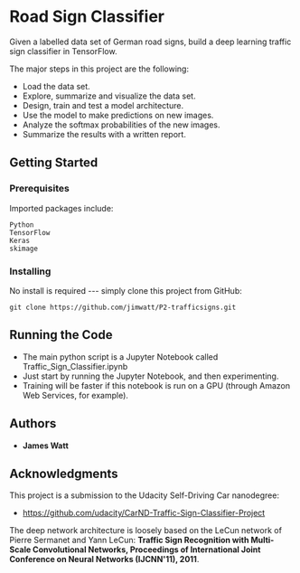 # Road Sign Classifier

Given a labelled data set of German road signs, build a deep learning traffic sign classifier in TensorFlow. 
 
The major steps in this project are the following:

* Load the data set.
* Explore, summarize and visualize the data set.
* Design, train and test a model architecture.
* Use the model to make predictions on new images.
* Analyze the softmax probabilities of the new images.
* Summarize the results with a written report.

## Getting Started

### Prerequisites

Imported packages include:

```
Python
TensorFlow
Keras
skimage
```

### Installing

No install is required --- simply clone this project from GitHub:

```
git clone https://github.com/jimwatt/P2-trafficsigns.git
```

## Running the Code

* The main python script is a Jupyter Notebook called Traffic\_Sign\_Classifier.ipynb
* Just start by running the Jupyter Notebook, and then experimenting.
* Training will be faster if this notebook is run on a GPU (through Amazon Web Services, for example).




## Authors

* **James Watt**

<!--## License

This project is licensed under the MIT License - see the [LICENSE.md](LICENSE.md) file for details-->

## Acknowledgments
This project is a submission to the Udacity Self-Driving Car nanodegree:

* <https://github.com/udacity/CarND-Traffic-Sign-Classifier-Project>

The deep network architecture is loosely based on the LeCun network of
Pierre Sermanet and Yann LeCun: __Traffic Sign Recognition with Multi-Scale Convolutional Networks, Proceedings of International Joint Conference on Neural Networks (IJCNN'11), 2011__.